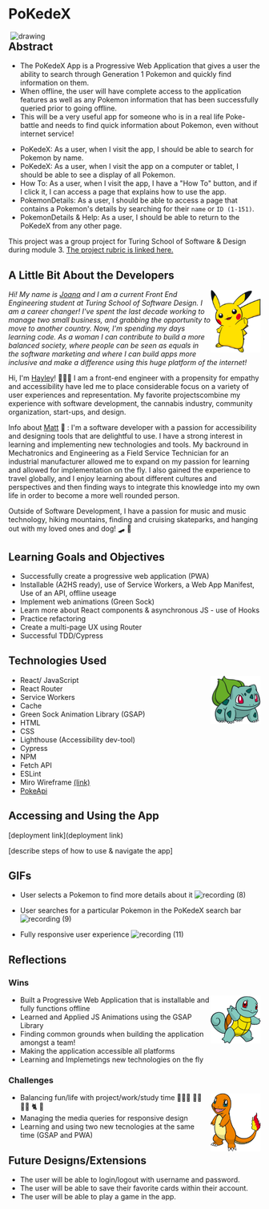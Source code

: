 # PoKedeX

<img src="https://i.imgur.com/iPvcyJv.png" alt="drawing" width="500" align="right"/>

## Abstract

* The PoKedeX App is a Progressive Web Application that gives a user the ability to search through Generation 1 Pokemon and quickly find information on them. 
* When offline, the user will have complete access to the application features as well as any Pokemon information that has been successfully queried prior to going offline.
* This will be a very useful app for someone who is in a real life Poke-battle and needs to find quick information about Pokemon, even without internet service!

- PoKedeX: As a user, when I visit the app, I should be able to search for Pokemon by name.
- PoKedeX: As a user, when I visit the app on a computer or tablet, I should be able to see a display of all Pokemon.
- How To: As a user, when I visit the app, I have a "How To" button, and if I click it, I can access a page that explains how to use the app.
- PokemonDetails: As a user, I should be able to access a page that contains a Pokemon's details by searching for their `name` or `ID (1-151)`. 
- PokemonDetails & Help: As a user, I should be able to return to the PoKedeX from any other page.

This project was a group project for Turing School of Software & Design during module 3. [The project rubric is linked here.](https://frontend.turing.edu/projects/module-3/stretch.html)


## A Little Bit About the Developers
<img src="https://raw.githubusercontent.com/PokeAPI/sprites/master/sprites/pokemon/other/dream-world/25.svg" alt="Pikachu" width="100" align="right"/>

*Hi! My name is [Joana](https://github.com/joanafbrito) and I am a current Front End Engineering student at Turing School of Software Design. I am a career changer! I've  spent the last decade working to manage two small business, and grabbing the opportunity to move to another country.*
*Now, I'm spending my days learning code. As a woman I can contribute to build a more balanced society, where people can be seen as equals in the software marketing and where I can build apps more inclusive and make a difference using this huge platform of the internet!*

Hi, I'm [Hayley](https://github.com/hayleyw7)! 🐰🌻🐱 I am a front-end engineer with a propensity for empathy and accessibility have led me to place considerable focus on a variety of user experiences and representation. My favorite projectscombine my experience with software development, the cannabis industry, community organization, start-ups, and design.

Info about [Matt](https://github.com/Matt-Roden) 🎸  :  I'm a software developer with a passion for accessibility and designing tools that are delightful to use. I have a strong interest in learning and implementing new technologies and tools. My backround in Mechatronics and Engineering as a Field Service Technician for an industrial manufacturer allowed me to expand on my passion for learning and allowed for implementation on the fly. I also gained the experience to travel globally,  and I enjoy learning about different cultures and perspectives and then finding ways to integrate this knowledge into my own life in order to become a more well rounded person.

Outside of Software Development, I have a passion for music and music technology, hiking mountains, finding and cruising skateparks, and hanging out with my loved ones and dog! 🛹 🦮

## Learning Goals and Objectives

- Successfully create a progressive web application (PWA)
- Installable (A2HS ready), use of Service Workers, a Web App Manifest, Use of an API, offline useage
- Implement web animations (Green Sock)
- Learn more about React components & asynchronous JS - use of Hooks
- Practice refactoring
- Create a multi-page UX using Router
- Successful TDD/Cypress

## Technologies Used

<img src="https://raw.githubusercontent.com/PokeAPI/sprites/master/sprites/pokemon/other/dream-world/1.svg" alt="Pikachu" width="100" align="right"/>

- React/ JavaScript
- React Router
- Service Workers
- Cache
- Green Sock Animation Library (GSAP)
- HTML
- CSS
- Lighthouse (Accessibility dev-tool)
- Cypress
- NPM
- Fetch API
- ESLint
- Miro Wireframe [(link)](https://miro.com/app/board/o9J_lyZfIKA=/)
- [PokeApi](https://pokeapi.co/)

## Accessing and Using the App

[deployment link](deployment link)

[describe steps of how to use & navigate the app]

## GIFs

- User selects a Pokemon to find more details about it
![recording (8)]()

- User searches for a particular Pokemon in the PoKedeX search bar
![recording (9)]()

- Fully responsive user experience
![recording (11)]()

## Reflections

### Wins

<img src="https://raw.githubusercontent.com/PokeAPI/sprites/master/sprites/pokemon/other/dream-world/7.svg" alt="Pikachu" width="100" align="right"/>

- Built a Progressive Web Application that is installable and fully functions offline
- Learned and Applied JS Animations using the GSAP Library
- Finding common grounds when building the application amongst a team!
- Making the application accessible all platforms
- Learning and Implemetings new technologies on the fly

### Challenges

<img src="https://raw.githubusercontent.com/PokeAPI/sprites/master/sprites/pokemon/other/dream-world/4.svg" alt="Pikachu" width="100" align="right"/>

- Balancing fun/life with project/work/study time 👩🏻‍💻 💅🏻 💆🏻‍ 🐈 🎸
- Managing the media queries for responsive design
- Learning and using two new tecnologies at the same time (GSAP and PWA)

## Future Designs/Extensions

- The user will be able to login/logout with username and password.
- The user will be able to save their favorite cards within their account.
- The user will be able to play a game in the app.
